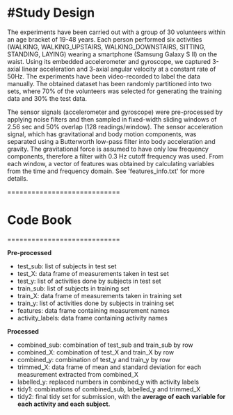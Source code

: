 #Study Design
============================

The experiments have been carried out with a group of 30 volunteers within an 
age bracket of 19-48 years. Each person performed six activities (WALKING, 
WALKING_UPSTAIRS, WALKING_DOWNSTAIRS, SITTING, STANDING, LAYING) wearing a 
smartphone (Samsung Galaxy S II) on the waist. Using its embedded accelerometer 
and gyroscope, we captured 3-axial linear acceleration and 3-axial angular 
velocity at a constant rate of 50Hz. The experiments have been video-recorded to
label the data manually. The obtained dataset has been randomly partitioned into
two sets, where 70% of the volunteers was selected for generating the training 
data and 30% the test data. 

The sensor signals (accelerometer and gyroscope) were pre-processed by applying 
noise filters and then sampled in fixed-width sliding windows of 2.56 sec and 
50% overlap (128 readings/window). The sensor acceleration signal, which has 
gravitational and body motion components, was separated using a Butterworth 
low-pass filter into body acceleration and gravity. The gravitational force is 
assumed to have only low frequency components, therefore a filter with 0.3 Hz 
cutoff frequency was used. From each window, a vector of features was obtained 
by calculating variables from the time and frequency domain. See 
'features_info.txt' for more details. 

============================
# Code Book
============================

**Pre-processed**

* test_sub:           list of subjects in test set    
* test_X:             data frame of measurements taken in test set            
* test_y:             list of activities done by subjects in test set             
* train_sub:          list of subjects in training set    
* train_X:            data frame of measurements taken in training set            
* train_y:            list of activities done by subjects in training set             
* features:           data frame containing measurement names                
* activity_labels:    data frame containing activity names
 
**Processed**

* combined_sub:       combination of test_sub and train_sub by row
* combined_X:         combination of test_X and train_X by row
* combined_y:         combination of test_y and train_y by row
* trimmed_X:          data frame of mean and standard deviation for each measurement extracted from combined_X
* labelled_y:         replaced numbers in combined_y with activity labels
* tidy1:              combinations of combined_sub, labelled_y and trimmed_X
* tidy2:              final tidy set for submission, with the **average of each variable for each activity and each subject.**
